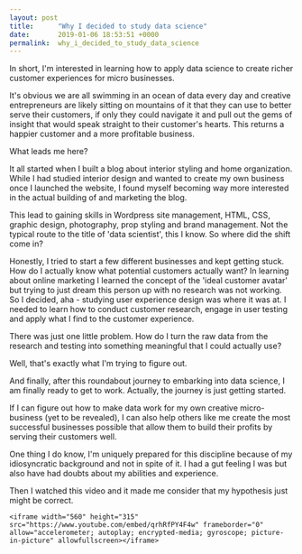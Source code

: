 ```yaml
---
layout: post
title:      "Why I decided to study data science"
date:       2019-01-06 18:53:51 +0000
permalink:  why_i_decided_to_study_data_science
---
```



In short, I'm interested in learning how to apply data science to create richer customer experiences for micro businesses.

It's obvious we are all swimming in an ocean of data every day and creative entrepreneurs are likely sitting on mountains of it that they can use to better serve their customers, if only they could navigate it and pull out the gems of insight that would speak straight to their customer's hearts. This returns a happier customer and a more profitable business.

What leads me here?

It all started when I built a blog about interior styling and home organization. While I had studied interior design and wanted to create my own business once I launched the website, I found myself becoming way more interested in the actual building of and marketing the blog.

This lead to gaining skills in Wordpress site management, HTML, CSS, graphic design, photography, prop styling and brand management.  Not the typical route to the title of 'data scientist', this I know. So where did the shift come in?

Honestly, I tried to start a few different businesses and kept getting stuck. How do I actually know what potential customers actually want? In learning about online marketing I learned the concept of the 'ideal customer avatar' but trying to just dream this person up with no research was not working. So I decided, aha - studying user experience design was where it was at. I needed to learn how to conduct customer research, engage in user testing and apply what I find to the customer experience.

There was just one little problem. How do I turn the raw data from the research and testing into something meaningful that I could actually use?

Well, that's exactly what I'm trying to figure out. 

And finally, after this roundabout journey to embarking into data science, I am finally ready to get to work. Actually, the journey is just getting started.

If I can figure out how to make data work for my own creative micro-business (yet to be revealed), I can also help others like me create the most successful businesses possible that allow them to build their profits by serving their customers well.

One thing I do know, I'm uniquely prepared for this discipline because of my idiosyncratic background and not in spite of it. I had a gut feeling I was but also have had doubts about my abilities and experience. 

Then I watched this video and it made me consider that my hypothesis just might be correct.

```
<iframe width="560" height="315" src="https://www.youtube.com/embed/qrhRfPY4F4w" frameborder="0" allow="accelerometer; autoplay; encrypted-media; gyroscope; picture-in-picture" allowfullscreen></iframe>
```

